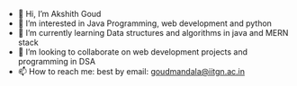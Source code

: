 - 👋 Hi, I’m Akshith Goud
- 👀 I’m interested in Java Programming, web development and python
- 🌱 I’m currently learning Data structures and algorithms in java and MERN stack
- 💞️ I’m looking to collaborate on web development projects and programming in DSA 
- 📫 How to reach me: best by email: goudmandala@iitgn.ac.in

<!---
akshithmandala/akshithmandala is a ✨ special ✨ repository because its `README.md` (this file) appears on your GitHub profile.
You can click the Preview link to take a look at your changes.
--->
